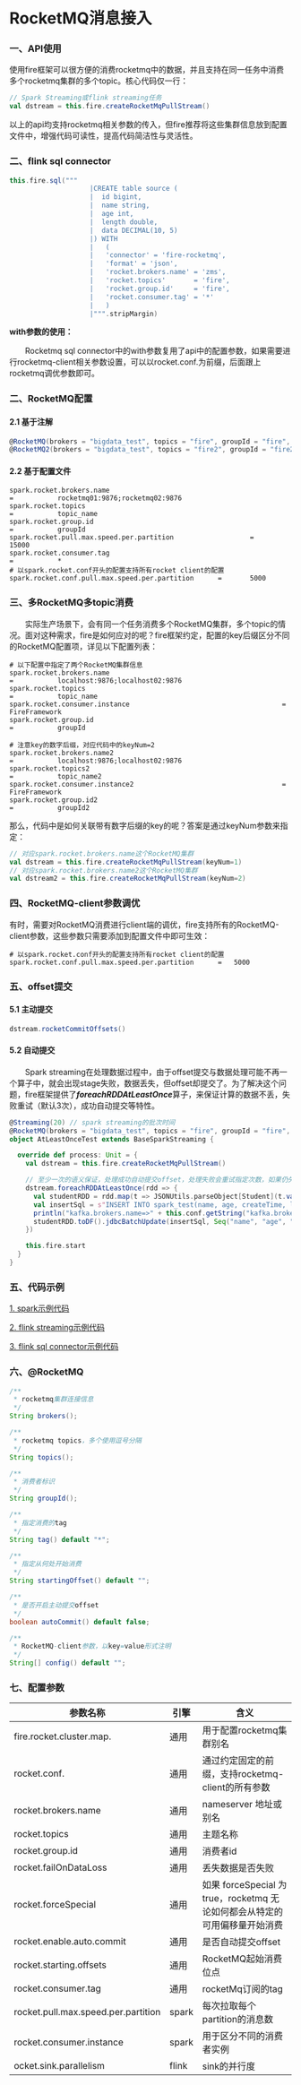 <!--
Licensed to the Apache Software Foundation (ASF) under one
or more contributor license agreements.  See the NOTICE file
distributed with this work for additional information
regarding copyright ownership.  The ASF licenses this file
to you under the Apache License, Version 2.0 (the
"License"); you may not use this file except in compliance
with the License.  You may obtain a copy of the License at

  http://www.apache.org/licenses/LICENSE-2.0

Unless required by applicable law or agreed to in writing,
software distributed under the License is distributed on an
"AS IS" BASIS, WITHOUT WARRANTIES OR CONDITIONS OF ANY
KIND, either express or implied.  See the License for the
specific language governing permissions and limitations
under the License.
-->

# RocketMQ消息接入

### 一、API使用

使用fire框架可以很方便的消费rocketmq中的数据，并且支持在同一任务中消费多个rocketmq集群的多个topic。核心代码仅一行：

```scala
// Spark Streaming或flink streaming任务
val dstream = this.fire.createRocketMqPullStream()
```

以上的api均支持rocketmq相关参数的传入，但fire推荐将这些集群信息放到配置文件中，增强代码可读性，提高代码简洁性与灵活性。

### 二、flink sql connector

```scala
this.fire.sql("""
                    |CREATE table source (
                    |  id bigint,
                    |  name string,
                    |  age int,
                    |  length double,
                    |  data DECIMAL(10, 5)
                    |) WITH
                    |   (
                    |   'connector' = 'fire-rocketmq',
                    |   'format' = 'json',
                    |   'rocket.brokers.name' = 'zms',
                    |   'rocket.topics'       = 'fire',
                    |   'rocket.group.id'     = 'fire',
                    |   'rocket.consumer.tag' = '*'
                    |   )
                    |""".stripMargin)
```

**with参数的使用：**

　　Rocketmq sql connector中的with参数复用了api中的配置参数，如果需要进行rocketmq-client相关参数设置，可以以rocket.conf.为前缀，后面跟上rocketmq调优参数即可。

### 二、RocketMQ配置

#### 2.1 基于注解

```scala
@RocketMQ(brokers = "bigdata_test", topics = "fire", groupId = "fire", tag = "*")
@RocketMQ2(brokers = "bigdata_test", topics = "fire2", groupId = "fire2", tag = "*", startingOffset = "latest")
```

#### 2.2 基于配置文件

```properties
spark.rocket.brokers.name													=			rocketmq01:9876;rocketmq02:9876
spark.rocket.topics																=			topic_name
spark.rocket.group.id															=			groupId
spark.rocket.pull.max.speed.per.partition					=			15000
spark.rocket.consumer.tag													=			*
# 以spark.rocket.conf开头的配置支持所有rocket client的配置
spark.rocket.conf.pull.max.speed.per.partition		=   	5000
```

### 三、多RocketMQ多topic消费

　　实际生产场景下，会有同一个任务消费多个RocketMQ集群，多个topic的情况。面对这种需求，fire是如何应对的呢？fire框架约定，配置的key后缀区分不同的RocketMQ配置项，详见以下配置列表：

```properties
# 以下配置中指定了两个RocketMQ集群信息
spark.rocket.brokers.name													=			localhost:9876;localhost02:9876
spark.rocket.topics																=			topic_name
spark.rocket.consumer.instance										=			FireFramework
spark.rocket.group.id															=			groupId

# 注意key的数字后缀，对应代码中的keyNum=2
spark.rocket.brokers.name2												=			localhost:9876;localhost02:9876
spark.rocket.topics2															=			topic_name2
spark.rocket.consumer.instance2										=			FireFramework
spark.rocket.group.id2														=			groupId2
```

那么，代码中是如何关联带有数字后缀的key的呢？答案是通过keyNum参数来指定：

```scala
// 对应spark.rocket.brokers.name这个RocketMQ集群
val dstream = this.fire.createRocketMqPullStream(keyNum=1)
// 对应spark.rocket.brokers.name2这个RocketMQ集群
val dstream2 = this.fire.createRocketMqPullStream(keyNum=2)
```

### 四、RocketMQ-client参数调优

有时，需要对RocketMQ消费进行client端的调优，fire支持所有的RocketMQ-client参数，这些参数只需要添加到配置文件中即可生效：

```properties
# 以spark.rocket.conf开头的配置支持所有rocket client的配置
spark.rocket.conf.pull.max.speed.per.partition		=   5000
```

### 五、offset提交

#### 5.1 主动提交

```scala
dstream.rocketCommitOffsets()
```

#### 5.2 自动提交

　　Spark streaming在处理数据过程中，由于offset提交与数据处理可能不再一个算子中，就会出现stage失败，数据丢失，但offset却提交了。为了解决这个问题，fire框架提供了***foreachRDDAtLeastOnce***算子，来保证计算的数据不丢，失败重试（默认3次），成功自动提交等特性。

```scala
@Streaming(20) // spark streaming的批次时间
@RocketMQ(brokers = "bigdata_test", topics = "fire", groupId = "fire", tag = "*")
object AtLeastOnceTest extends BaseSparkStreaming {

  override def process: Unit = {
    val dstream = this.fire.createRocketMqPullStream()

    // 至少一次的语义保证，处理成功自动提交offset，处理失败会重试指定次数，如果仍失败则任务退出
    dstream.foreachRDDAtLeastOnce(rdd => {
      val studentRDD = rdd.map(t => JSONUtils.parseObject[Student](t.value())).repartition(2)
      val insertSql = s"INSERT INTO spark_test(name, age, createTime, length, sex) VALUES (?, ?, ?, ?, ?)"
      println("kafka.brokers.name=>" + this.conf.getString("kafka.brokers.name"))
      studentRDD.toDF().jdbcBatchUpdate(insertSql, Seq("name", "age", "createTime", "length", "sex"), batch = 1)
    })

    this.fire.start
  }
}
```

### 五、代码示例

[1. spark示例代码](../fire-examples/spark-examples/src/main/scala/com/zto/fire/examples/spark/streaming/RocketTest.scala)

[2. flink streaming示例代码](../fire-examples/flink-examples/src/main/scala/com/zto/fire/examples/flink/connector/rocketmq/RocketTest.scala)

[3. flink sql connector示例代码](../fire-examples/flink-examples/src/main/scala/com/zto/fire/examples/flink/connector/rocketmq/RocketMQConnectorTest.scala)

### 六、@RocketMQ

```java
/**
 * rocketmq集群连接信息
 */
String brokers();

/**
 * rocketmq topics，多个使用逗号分隔
 */
String topics();

/**
 * 消费者标识
 */
String groupId();

/**
 * 指定消费的tag
 */
String tag() default "*";

/**
 * 指定从何处开始消费
 */
String startingOffset() default "";

/**
 * 是否开启主动提交offset
 */
boolean autoCommit() default false;

/**
 * RocketMQ-client参数，以key=value形式注明
 */
String[] config() default "";
```

### 七、配置参数

| 参数名称                            | 引擎  | 含义                                                         |
| ----------------------------------- | ----- | ------------------------------------------------------------ |
| fire.rocket.cluster.map.            | 通用  | 用于配置rocketmq集群别名                                     |
| rocket.conf.                        | 通用  | 通过约定固定的前缀，支持rocketmq-client的所有参数            |
| rocket.brokers.name                 | 通用  | nameserver 地址或别名                                        |
| rocket.topics                       | 通用  | 主题名称                                                     |
| rocket.group.id                     | 通用  | 消费者id                                                     |
| rocket.failOnDataLoss               | 通用  | 丢失数据是否失败                                             |
| rocket.forceSpecial                 | 通用  | 如果 forceSpecial 为true，rocketmq 无论如何都会从特定的可用偏移量开始消费 |
| rocket.enable.auto.commit           | 通用  | 是否自动提交offset                                           |
| rocket.starting.offsets             | 通用  | RocketMQ起始消费位点                                         |
| rocket.consumer.tag                 | 通用  | rocketMq订阅的tag                                            |
| rocket.pull.max.speed.per.partition | spark | 每次拉取每个partition的消息数                                |
| rocket.consumer.instance            | spark | 用于区分不同的消费者实例                                     |
| ocket.sink.parallelism              | flink | sink的并行度                                                 |

